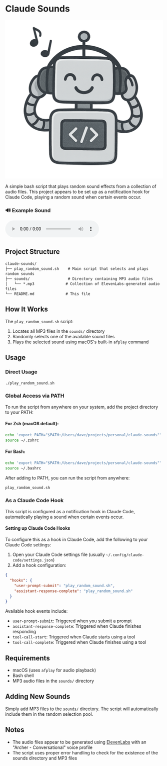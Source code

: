 # Claude Sounds

![Claude Sounds](claude-sounds.png)

A simple bash script that plays random sound effects from a collection of audio files. This project appears to be set up as a notification hook for Claude Code, playing a random sound when certain events occur.

### 🔊 Example Sound
<audio controls>
  <source src="sounds/ElevenLabs_2025-07-04T22_19_12_Archer - Conversational_pvc_sp100_s50_sb75_v3.mp3" type="audio/mpeg">
  Your browser does not support the audio element.
</audio>

## Project Structure

```
claude-sounds/
├── play_random_sound.sh    # Main script that selects and plays random sounds
├── sounds/                 # Directory containing MP3 audio files
│   └── *.mp3              # Collection of ElevenLabs-generated audio files
└── README.md              # This file
```

## How It Works

The `play_random_sound.sh` script:
1. Locates all MP3 files in the `sounds/` directory
2. Randomly selects one of the available sound files
3. Plays the selected sound using macOS's built-in `afplay` command

## Usage

### Direct Usage
```bash
./play_random_sound.sh
```

### Global Access via PATH
To run the script from anywhere on your system, add the project directory to your PATH:

#### For Zsh (macOS default):
```bash
echo 'export PATH="$PATH:/Users/dave/projects/personal/claude-sounds"' >> ~/.zshrc
source ~/.zshrc
```

#### For Bash:
```bash
echo 'export PATH="$PATH:/Users/dave/projects/personal/claude-sounds"' >> ~/.bashrc
source ~/.bashrc
```

After adding to PATH, you can run the script from anywhere:
```bash
play_random_sound.sh
```

### As a Claude Code Hook
This script is configured as a notification hook in Claude Code, automatically playing a sound when certain events occur.

#### Setting up Claude Code Hooks
To configure this as a hook in Claude Code, add the following to your Claude Code settings:

1. Open your Claude Code settings file (usually `~/.config/claude-code/settings.json`)
2. Add a hook configuration:

```json
{
  "hooks": {
    "user-prompt-submit": "play_random_sound.sh",
    "assistant-response-complete": "play_random_sound.sh"
  }
}
```

Available hook events include:
- `user-prompt-submit`: Triggered when you submit a prompt
- `assistant-response-complete`: Triggered when Claude finishes responding
- `tool-call-start`: Triggered when Claude starts using a tool
- `tool-call-complete`: Triggered when Claude finishes using a tool

## Requirements

- macOS (uses `afplay` for audio playback)
- Bash shell
- MP3 audio files in the `sounds/` directory

## Adding New Sounds

Simply add MP3 files to the `sounds/` directory. The script will automatically include them in the random selection pool.

## Notes

- The audio files appear to be generated using [ElevenLabs](https://elevenlabs.io/) with an "Archer - Conversational" voice profile
- The script uses proper error handling to check for the existence of the sounds directory and MP3 files